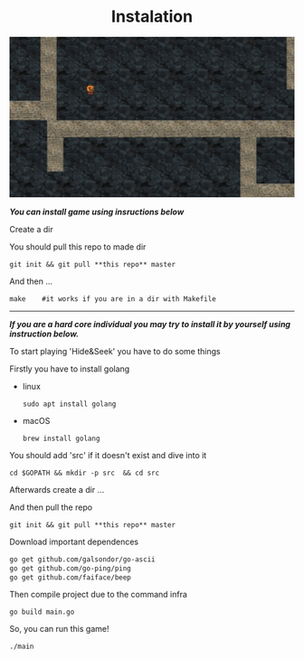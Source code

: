 # <center>Instalation</center>

!["preview"](preview.png)

**_You can install game using insructions below_**

Create a dir

You should pull this repo to made dir
```
git init && git pull **this repo** master
```

And then ...

```
make    #it works if you are in a dir with Makefile
```

---

**_If you are a hard core individual you may try to install it by yourself using instruction below._**



To start playing 'Hide&Seek' you have to do some things

Firstly you have to install golang

- linux 
    ```
    sudo apt install golang
    ```
- macOS
    ```
    brew install golang
    ```

You should add 'src' if it doesn't exist and dive into it

```
cd $GOPATH && mkdir -p src  && cd src
```

Afterwards create a dir ...

And then pull the repo
```
git init && git pull **this repo** master
```


Download important dependences 
```
go get github.com/galsondor/go-ascii
go get github.com/go-ping/ping
go get github.com/faiface/beep
```

Then compile project due to the command infra
```
go build main.go
```
So, you can run this game!
```
./main
```
